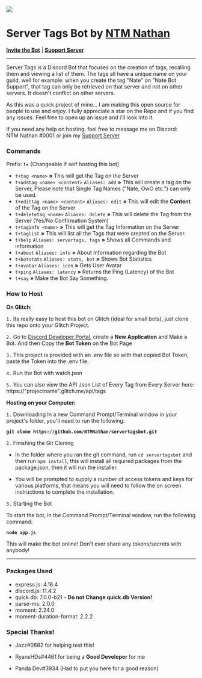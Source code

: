 <img src="https://i.imgur.com/RICdATH.png">

# Server Tags Bot by [NTM Nathan](https://ntmnathan.glitch.me/)
**[Invite the Bot](https://discordapp.com/oauth2/authorize?client_id=649805592059183134&scope=bot&permissions=0)** | **[Support Server](https://discordapp.com/invite/G2rb53z)**


<hr>

Server Tags is a Discord Bot that focuses on the creation of tags, recalling them and viewing a list of them. The tags all have a unique name on your guild, well for example: when you create the tag "Nate" on "Nate Bot Support", that tag can only be retrieved on that server and not on other servers. It doesn't conflict on other servers.

As this was a quick project of mine... I am making this open source for people to use and enjoy. I fully appreciate a star on the Repo and if you find any issues. Feel free to open up an issue and i'll look into it.

If you need any help on hosting, feel free to message me on Discord:<br>NTM Nathan #0001 or join my [Support Server](https://discordapp.com/invite/rvrFHCJ)

<h3>Commands</h3>
Prefix: t+ (Changeable if self hosting this bot)

- `t+tag <name>` **»** This will get the Tag on the Server
- `t+addtag <name> <content>` `Aliases: add` **»** This will create a tag on the Server, Please note that Single Tag Names ("Nate, OwO etc.") can only be used.
- `t+edittag <name> <content>` `Aliases: edit` **»** This will edit the **Content** of the Tag on the Server
- `t+deletetag <name>` `Aliases: delete` **»** This will delete the Tag from the Server (Yes/No Confirmation System)
- `t+taginfo <name>` **»** This will get the Tag Information on the Server
- `t+taglist` **»** This will list all the Tags that were created on the Server.
- `t+help` `Aliases: servertags, tags` **»** Shows all Commands and information
- `t+about` `Aliases: info` **»** About Information regarding the Bot
- `t+botstats` `Aliases: stats, bot` **»** Shows Bot Statistics
- `t+avatar` `Aliases: icon` **»** Gets User Avatar
- `t+ping` `Aliases: latency` **»** Returns the Ping (Latency) of the Bot
- `t+say` **»** Make the Bot Say Something.

<h3>
  How to Host
</h3>

**On Glitch:**

`1.` Its really easy to host this bot on Glitch (ideal for small bots), just clone this repo onto your Glitch Project.

`2.` Go to [Discord Developer Portal](https://discordapp.com/developers/applications/), create a **New Application** and Make a Bot. And then Copy the **Bot Token** on the Bot Page

`3.` This project is provided with an .env file so with that copied Bot Token, paste the Token into the .env file.

`4.` Run the Bot with watch.json

`5.` You can also view the API Json List of Every Tag from Every Server here: https://"projectname".glitch.me/api/tags

**Hosting on your Computer:**

`1.` Downloading
In a new Command Prompt/Terminal window in your project's folder, you'll need to run the following:

**`git clone https://github.com/NTMNathan/servertagsbot.git`**

`2.` Finishing the Git Cloning

- In the folder where you ran the git command, run `cd servertagsbot` and then run `npm install`, this will install all required packages from the package.json, then it will run the installer.

- You will be prompted to supply a number of access tokens and keys for various platforms, that means you will need to follow the on screen instructions to complete the installation.

`3.` Starting the Bot

To start the bot, in the Command Prompt/Terminal window, run the following command:

**`node app.js`**

This will make the bot online! Don't ever share any tokens/secrets with anybody!

<hr>

<h3>
  Packages Used
</h3>

- express.js: 4.16.4
- discord.js: 11.4.2
- quick.db: 7.0.0-b21 - **Do not Change quick.db Version!**
- parse-ms: 2.0.0
- moment: 2.24.0
- moment-duration-format: 2.2.2

<h3>
  Special Thanks!
</h3>

- Jazz#0682 for helping test this!

- RyansHDs#4461 for being a **Good Developer** for me

- Panda Dev#3934 (Had to put you here for a good reason)
